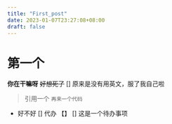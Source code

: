 ```yaml
---
title: "First_post"
date: 2023-01-07T23:27:08+08:00
draft: false
---
```


# 第一个
**你在干嘛呀**
~~好想死了~~ 
[] 原来是没有用英文，服了我自己啦
> 引用一个
`再来一个代码`
* 好不好
[] 代办
【】 [] 这是一个待办事项
